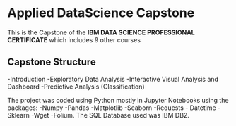 # Applied DataScience Capstone
This is the Capstone of the **IBM DATA SCIENCE PROFESSIONAL CERTIFICATE** which includes 9 other courses

## Capstone Structure
-Introduction
-Exploratory Data Analysis 
-Interactive Visual Analysis and Dashboard
-Predictive Analysis (Classification)

The project was coded using Python mostly in Jupyter Notebooks using the packages:
-Numpy 
-Pandas 
-Matplotlib 
-Seaborn 
-Requests -
Datetime 
-Sklearn 
-Wget 
-Folium.
The SQL Database used was IBM DB2. 
